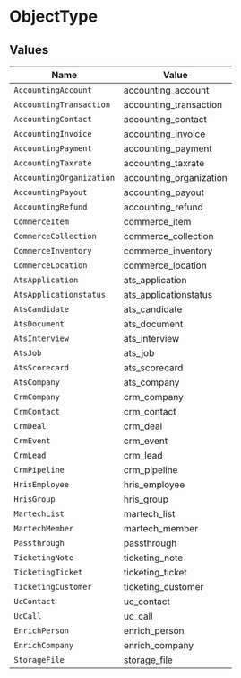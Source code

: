 # ObjectType


## Values

| Name                     | Value                    |
| ------------------------ | ------------------------ |
| `AccountingAccount`      | accounting_account       |
| `AccountingTransaction`  | accounting_transaction   |
| `AccountingContact`      | accounting_contact       |
| `AccountingInvoice`      | accounting_invoice       |
| `AccountingPayment`      | accounting_payment       |
| `AccountingTaxrate`      | accounting_taxrate       |
| `AccountingOrganization` | accounting_organization  |
| `AccountingPayout`       | accounting_payout        |
| `AccountingRefund`       | accounting_refund        |
| `CommerceItem`           | commerce_item            |
| `CommerceCollection`     | commerce_collection      |
| `CommerceInventory`      | commerce_inventory       |
| `CommerceLocation`       | commerce_location        |
| `AtsApplication`         | ats_application          |
| `AtsApplicationstatus`   | ats_applicationstatus    |
| `AtsCandidate`           | ats_candidate            |
| `AtsDocument`            | ats_document             |
| `AtsInterview`           | ats_interview            |
| `AtsJob`                 | ats_job                  |
| `AtsScorecard`           | ats_scorecard            |
| `AtsCompany`             | ats_company              |
| `CrmCompany`             | crm_company              |
| `CrmContact`             | crm_contact              |
| `CrmDeal`                | crm_deal                 |
| `CrmEvent`               | crm_event                |
| `CrmLead`                | crm_lead                 |
| `CrmPipeline`            | crm_pipeline             |
| `HrisEmployee`           | hris_employee            |
| `HrisGroup`              | hris_group               |
| `MartechList`            | martech_list             |
| `MartechMember`          | martech_member           |
| `Passthrough`            | passthrough              |
| `TicketingNote`          | ticketing_note           |
| `TicketingTicket`        | ticketing_ticket         |
| `TicketingCustomer`      | ticketing_customer       |
| `UcContact`              | uc_contact               |
| `UcCall`                 | uc_call                  |
| `EnrichPerson`           | enrich_person            |
| `EnrichCompany`          | enrich_company           |
| `StorageFile`            | storage_file             |